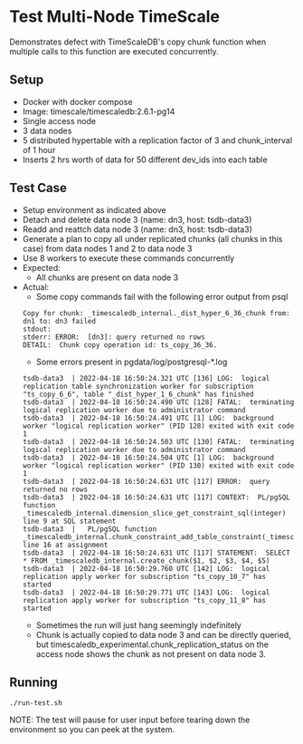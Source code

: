 # Test Multi-Node TimeScale

Demonstrates defect with TimeScaleDB's copy chunk function when multiple calls to this function are executed concurrently.

## Setup

* Docker with docker compose
* Image: timescale/timescaledb:2.6.1-pg14
* Single access node
* 3 data nodes
* 5 distributed hypertable with a replication factor of 3 and chunk_interval of 1 hour
* Inserts 2 hrs worth of data for 50 different dev_ids into each table

## Test Case

* Setup environment as indicated above
* Detach and delete data node 3 (name: dn3, host: tsdb-data3)
* Readd and reattch data node 3 (name: dn3, host: tsdb-data3)
* Generate a plan to copy all under replicated chunks (all chunks in this case) from data nodes 1 and 2 to data node 3
* Use 8 workers to execute these commands concurrently
* Expected:
  * All chunks are present on data node 3
* Actual:
  * Some copy commands fail with the following error output from psql
  ```
  Copy for chunk: _timescaledb_internal._dist_hyper_6_36_chunk from: dn1 to: dn3 failed
  stdout: 
  stderr: ERROR:  [dn3]: query returned no rows
  DETAIL:  Chunk copy operation id: ts_copy_36_36.
  ```
  * Some errors present in pgdata/log/postgresql-*.log
  ```
  tsdb-data3  | 2022-04-18 16:50:24.321 UTC [136] LOG:  logical replication table synchronization worker for subscription "ts_copy_6_6", table "_dist_hyper_1_6_chunk" has finished
  tsdb-data3  | 2022-04-18 16:50:24.490 UTC [128] FATAL:  terminating logical replication worker due to administrator command
  tsdb-data3  | 2022-04-18 16:50:24.491 UTC [1] LOG:  background worker "logical replication worker" (PID 128) exited with exit code 1
  tsdb-data3  | 2022-04-18 16:50:24.503 UTC [130] FATAL:  terminating logical replication worker due to administrator command
  tsdb-data3  | 2022-04-18 16:50:24.504 UTC [1] LOG:  background worker "logical replication worker" (PID 130) exited with exit code 1
  tsdb-data3  | 2022-04-18 16:50:24.631 UTC [117] ERROR:  query returned no rows
  tsdb-data3  | 2022-04-18 16:50:24.631 UTC [117] CONTEXT:  PL/pgSQL function _timescaledb_internal.dimension_slice_get_constraint_sql(integer) line 9 at SQL statement
  tsdb-data3  |   PL/pgSQL function _timescaledb_internal.chunk_constraint_add_table_constraint(_timescaledb_catalog.chunk_constraint) line 16 at assignment
  tsdb-data3  | 2022-04-18 16:50:24.631 UTC [117] STATEMENT:  SELECT * FROM _timescaledb_internal.create_chunk($1, $2, $3, $4, $5)
  tsdb-data3  | 2022-04-18 16:50:29.760 UTC [142] LOG:  logical replication apply worker for subscription "ts_copy_10_7" has started
  tsdb-data3  | 2022-04-18 16:50:29.771 UTC [143] LOG:  logical replication apply worker for subscription "ts_copy_11_8" has started
  ```
  * Sometimes the run will just hang seemingly indefinitely
  * Chunk is actually copied to data node 3 and can be directly queried, but timescaledb_experimental.chunk_replication_status on the access node shows the chunk as not present on data node 3.

## Running

```
./run-test.sh
```

NOTE: The test will pause for user input before tearing down the environment so you can peek at the system.

